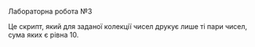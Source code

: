 Лабораторна робота №3

Це скрипт, який для заданої колекції чисел друкує лише ті пари чисел, сума яких є
рівна 10.
